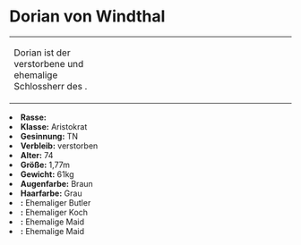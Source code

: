 # Dorian von Windthal

<primary-label ref="npc"/>

<secondary-label ref="faergria"/>

<secondary-label ref="thaugrien"/>

<table>
<tr><td>
<p>
Dorian ist der verstorbene und ehemalige Schlossherr des
<a href="Jagdschloss-Duensberg.md"></a>.
</p>

</td><td width="300">
<!-- Edit here -->
<img src="dorian.png" alt="" />
</td></tr>
</table>

<procedure title="Allgemeine Informationen">
<list columns="2">
<li><b>Rasse:</b> <a href="Folks.md" anchor="menschen"></a></li>
<li><b>Klasse:</b> Aristokrat</li>
<li><b>Gesinnung:</b> TN</li>
<li><b>Verbleib:</b> verstorben</li>
</list>
</procedure>

<procedure title="Aussehen">
<list columns="3">
<li><b>Alter:</b> 74</li>
<li><b>Größe:</b> 1,77m</li>
<li><b>Gewicht:</b> 61kg</li>
<li><b>Augenfarbe:</b> Braun</li>
<li><b>Haarfarbe:</b> Grau</li>
</list>
</procedure>

<procedure title="Beziehungen">
<list columns="2">
<li><b><a href="Karl.md"></a>:</b> Ehemaliger Butler</li>
<li><b><a href="Edgar.md"></a>:</b> Ehemaliger Koch</li>
<li><b><a href="Eris.md"></a>:</b> Ehemalige Maid</li>
<li><b><a href="Grete.md"></a>:</b> Ehemalige Maid</li>
</list>
</procedure>

<!--
## Notizen

- **Ziele:** 
- **Geheimnisse:** 
-->